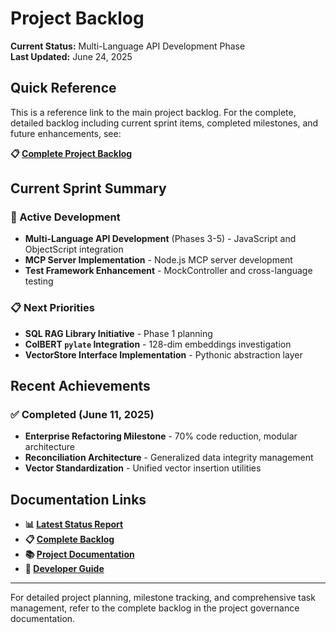 # Project Backlog

**Current Status:** Multi-Language API Development Phase  
**Last Updated:** June 24, 2025

## Quick Reference

This is a reference link to the main project backlog. For the complete, detailed backlog including current sprint items, completed milestones, and future enhancements, see:

**📋 [Complete Project Backlog](docs/project_governance/BACKLOG.md)**

## Current Sprint Summary

### 🚧 Active Development
- **Multi-Language API Development** (Phases 3-5) - JavaScript and ObjectScript integration
- **MCP Server Implementation** - Node.js MCP server development
- **Test Framework Enhancement** - MockController and cross-language testing

### 📋 Next Priorities
- **SQL RAG Library Initiative** - Phase 1 planning
- **ColBERT `pylate` Integration** - 128-dim embeddings investigation
- **VectorStore Interface Implementation** - Pythonic abstraction layer

## Recent Achievements

### ✅ Completed (June 11, 2025)
- **Enterprise Refactoring Milestone** - 70% code reduction, modular architecture
- **Reconciliation Architecture** - Generalized data integrity management
- **Vector Standardization** - Unified vector insertion utilities

## Documentation Links

- **📊 [Latest Status Report](docs/project_governance/status_reports/PROJECT_STATUS_REPORT_2025-06-24.md)**
- **📋 [Complete Backlog](docs/project_governance/BACKLOG.md)**
- **📚 [Project Documentation](docs/README.md)**
- **🔧 [Developer Guide](docs/DEVELOPER_GUIDE.md)**

---

For detailed project planning, milestone tracking, and comprehensive task management, refer to the complete backlog in the project governance documentation.